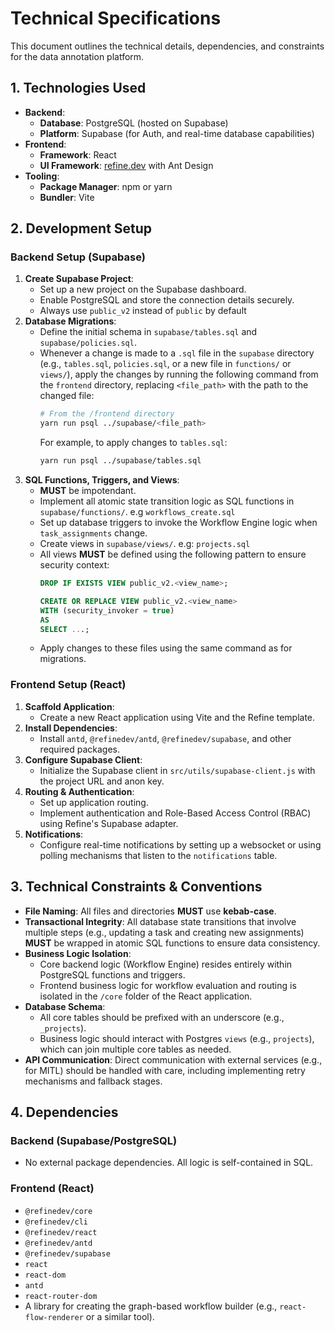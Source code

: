 # Technical Specifications

This document outlines the technical details, dependencies, and constraints for the data annotation platform.

## 1. Technologies Used

- **Backend**:
    - **Database**: PostgreSQL (hosted on Supabase)
    - **Platform**: Supabase (for Auth, and real-time database capabilities)
- **Frontend**:
    - **Framework**: React
    - **UI Framework**: [refine.dev](https://refine.dev/) with Ant Design
- **Tooling**:
    - **Package Manager**: npm or yarn
    - **Bundler**: Vite

## 2. Development Setup

### Backend Setup (Supabase)

1.  **Create Supabase Project**:
    - Set up a new project on the Supabase dashboard.
    - Enable PostgreSQL and store the connection details securely.
    - Always use `public_v2` instead of `public` by default
2.  **Database Migrations**:
    - Define the initial schema in `supabase/tables.sql` and `supabase/policies.sql`.
    - Whenever a change is made to a `.sql` file in the `supabase` directory (e.g., `tables.sql`, `policies.sql`, or a new file in `functions/` or `views/`), apply the changes by running the following command from the `frontend` directory, replacing `<file_path>` with the path to the changed file:
      ```bash
      # From the /frontend directory
      yarn run psql ../supabase/<file_path>
      ```
      For example, to apply changes to `tables.sql`:
      ```bash
      yarn run psql ../supabase/tables.sql
      ```
3.  **SQL Functions, Triggers, and Views**:
    - **MUST** be impotendant. 
    - Implement all atomic state transition logic as SQL functions in `supabase/functions/`. e.g `workflows_create.sql`
    - Set up database triggers to invoke the Workflow Engine logic when `task_assignments` change.
    - Create views in `supabase/views/`. e.g: `projects.sql`
    - All views **MUST** be defined using the following pattern to ensure security context:
      ```sql
      DROP IF EXISTS VIEW public_v2.<view_name>;
      
      CREATE OR REPLACE VIEW public_v2.<view_name>
      WITH (security_invoker = true)
      AS
      SELECT ...;
      ```
    - Apply changes to these files using the same command as for migrations.

### Frontend Setup (React)

1.  **Scaffold Application**:
    - Create a new React application using Vite and the Refine template.
2.  **Install Dependencies**:
    - Install `antd`, `@refinedev/antd`, `@refinedev/supabase`, and other required packages.
3.  **Configure Supabase Client**:
    - Initialize the Supabase client in `src/utils/supabase-client.js` with the project URL and anon key.
4.  **Routing & Authentication**:
    - Set up application routing.
    - Implement authentication and Role-Based Access Control (RBAC) using Refine's Supabase adapter.
5.  **Notifications**:
    - Configure real-time notifications by setting up a websocket or using polling mechanisms that listen to the `notifications` table.

## 3. Technical Constraints & Conventions

- **File Naming**: All files and directories **MUST** use **kebab-case**.
- **Transactional Integrity**: All database state transitions that involve multiple steps (e.g., updating a task and creating new assignments) **MUST** be wrapped in atomic SQL functions to ensure data consistency.
- **Business Logic Isolation**:
    - Core backend logic (Workflow Engine) resides entirely within PostgreSQL functions and triggers.
    - Frontend business logic for workflow evaluation and routing is isolated in the `/core` folder of the React application.
- **Database Schema**:
    - All core tables should be prefixed with an underscore (e.g., `_projects`).
    - Business logic should interact with Postgres `views` (e.g., `projects`), which can join multiple core tables as needed.
- **API Communication**: Direct communication with external services (e.g., for MITL) should be handled with care, including implementing retry mechanisms and fallback stages.

## 4. Dependencies

### Backend (Supabase/PostgreSQL)

- No external package dependencies. All logic is self-contained in SQL.

### Frontend (React)

- `@refinedev/core`
- `@refinedev/cli`
- `@refinedev/react`
- `@refinedev/antd`
- `@refinedev/supabase`
- `react`
- `react-dom`
- `antd`
- `react-router-dom`
- A library for creating the graph-based workflow builder (e.g., `react-flow-renderer` or a similar tool).
